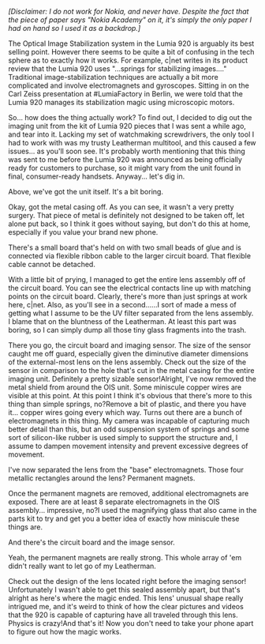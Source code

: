 _[Disclaimer: I do not work for Nokia, and never have. Despite the fact that the piece of paper says "Nokia Academy" on it, it's simply the only paper I had on hand so I used it as a backdrop.]_

The Optical Image Stabilization system in the Lumia 920 is arguably its best selling point. However there seems to be quite a bit of confusing in the tech sphere as to exactly how it works. For example, c|net writes in its product review that the Lumia 920 uses "...springs for stabilizing images...." Traditional image-stabilization techniques are actually a bit more complicated and involve electromagnets and gyroscopes. Sitting in on the Carl Zeiss presentation at #LumiaFactory in Berlin, we were told that the Lumia 920 manages its stabilization magic using microscopic motors.

So... how does the thing actually work? To find out, I decided to dig out the imaging unit from the kit of Lumia 920 pieces that I was sent a while ago, and tear into it. Lacking my set of watchmaking screwdrivers, the only tool I had to work with was my trusty Leatherman multitool, and this caused a few issues... as you'll soon see. It's probably worth mentioning that this thing was sent to me before the Lumia 920 was announced as being officially ready for customers to purchase, so it might vary from the unit found in final, consumer-ready handsets. Anyway... let's dig in.

Above, we've got the unit itself. It's a bit boring.

Okay, got the metal casing off. As you can see, it wasn't a very pretty surgery. That piece of metal is definitely not designed to be taken off, let alone put back, so I think it goes without saying, but don't do this at home, especially if you value your brand new phone.

There's a small board that's held on with two small beads of glue and is connected via flexible ribbon cable to the larger circuit board. That flexible cable cannot be detached.

With a little bit of prying, I managed to get the entire lens assembly off of the circuit board. You can see the electrical contacts line up with matching points on the circuit board. Clearly, there's more than just springs at work here, c|net. Also, as you'll see in a second......I sort of made a mess of getting what I assume to be the UV filter separated from the lens assembly. I blame that on the bluntness of the Leatherman. At least this part was boring, so I can simply dump all those tiny glass fragments into the trash.

There you go, the circuit board and imaging sensor. The size of the sensor caught me off guard, especially given the diminutive diameter dimensions of the external-most lens on the lens assembly. Check out the size of the sensor in comparison to the hole that's cut in the metal casing for the entire imaging unit. Definitely a pretty sizable sensor!Alright, I've now removed the metal shield from around the OIS unit. Some miniscule copper wires are visible at this point. At this point I think it's obvious that there's more to this thing than simple springs, no?Remove a bit of plastic, and there you have it... copper wires going every which way. Turns out there are a bunch of electromagnets in this thing. My camera was incapable of capturing much better detail than this, but an odd suspension system of springs and some sort of silicon-like rubber is used simply to support the structure and, I assume to dampen movement intensity and prevent excessive degrees of movement.

I've now separated the lens from the "base" electromagnets. Those four metallic rectangles around the lens? Permanent magnets.

Once the permanent magnets are removed, additional electromagnets are exposed. There are at least 8 separate electromagnets in the OIS assembly... impressive, no?I used the magnifying glass that also came in the parts kit to try and get you a better idea of exactly how miniscule these things are.

And there's the circuit board and the image sensor.

Yeah, the permanent magnets are really strong. This whole array of 'em didn't really want to let go of my Leatherman.

Check out the design of the lens located right before the imaging sensor! Unfortunately I wasn't able to get this sealed assembly apart, but that's alright as here's where the magic ended. This lens' unusual shape really intrigued me, and it's weird to think of how the clear pictures and videos that the 920 is capable of capturing have all traveled through this lens. Physics is crazy!And that's it! Now you don't need to take your phone apart to figure out how the magic works.